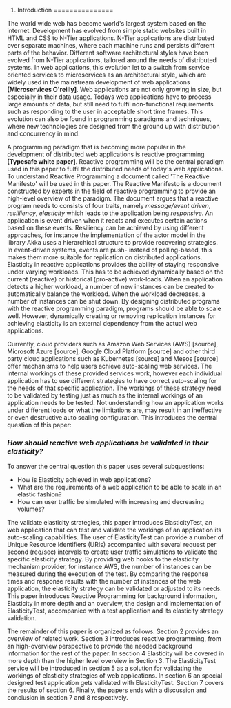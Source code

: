 1. Introduction
===============

The world wide web has become world's largest system based on the internet. Development has evolved from simple static websites built in HTML and CSS to N-Tier applications. N-Tier applications are distributed over separate machines, where each machine runs and persists different parts of the behavior. Different software architectural styles have been evolved from N-Tier applications, tailored around the needs of distributed systems. In web applications, this evolution let to a switch from service oriented services to microservices as an architectural style, which are widely used in the mainstream development of web applications **[Microservices O'reilly]**. Web applications are not only growing in size, but especially in their data usage. Todays web applications have to process large amounts of data, but still need to fulfil non-functional requirements such as responding to the user in acceptable short time frames. This evolution can also be found in programming paradigms and techniques, where new technologies are designed from the ground up with distribution and concurrency in mind.

A programming paradigm that is becoming more popular in the development of distributed web applications is reactive programming **[Typesafe white paper]**. Reactive programming will be the central paradigm used in this paper to fulfil the distributed needs of today's web applications. To understand Reactive Programming a document called 'The Reactive Manifesto' will be used in this paper. The Reactive Manifesto is a document constructed by experts in the field of reactive programming to provide an high-level overview of the paradigm. The document argues that a reactive program needs to consists of four traits, namely _message/event driven_, _resilliency_, _elasticity_ which leads to the application being _responsive_. An application is event driven when it reacts and executes certain actions based on these events. Resiliency can be achieved by using different approaches, for instance the implementation of the actor model in the library Akka uses a hierarchical structure to provide recovering strategies. In event-driven systems, events are push- instead of polling-based, this makes them more suitable for replication on distributed applications. Elasticity in reactive applications provides the ability of staying responsive under varying workloads. This has to be achieved dynamically based on the current (reactive) or historical (pro-active) work-loads. When an application detects a higher workload, a number of new instances can be created to automatically balance the workload. When the workload decreases, a number of instances can be shut down. By designing distributed programs with the reactive programming paradigm, programs should be able to scale well. However, dynamically creating or removing replication instances for achieving elasticity is an external dependency from the actual web applications.

Currently, cloud providers such as Amazon Web Services (AWS) [source], Microsoft Azure [source], Google Cloud Platform [source] and other third party cloud applications such as Kubernetes [source] and Mesos [source] offer mechanisms to help users achieve auto-scaling web services. The internal workings of these provided services work, however each individual application has to use different strategies to have correct auto-scaling for the needs of that specific application. The workings of these strategy need to be validated by testing just as much as the internal workings of an application needs to be tested. Not understanding how an application works under different loads or what the limitations are, may result in an ineffective or even destructive auto scaling configuration. This introduces the central question of this paper:

### _How should reactive web applications be validated in their elasticity?_

To answer the central question this paper uses several subquestions:

*   How is Elasticity achieved in web applications?
*   What are the requirements of a web application to be able to scale in an elastic fashion?
*   How can user traffic be simulated with increasing and decreasing volumes?

The validate elasticity strategies, this paper introduces ElasticityTest, an web application that can test and validate the workings of an application its auto-scaling capabilities. The user of ElasticityTest can provide a number of Unique Resource Identifiers (URIs) accompanied with several request per second (req/sec) intervals to create user traffic simulations to validate the specific elasticity strategy. By providing web hooks to the elasticity mechanism provider, for instance AWS, the number of instances can be measured during the execution of the test. By comparing the response times and response results with the number of instances of the web application, the elasticity strategy can be validated or adjusted to its needs. This paper introduces Reactive Programming for background information, Elasticity in more depth and an overview, the design and implementation of ElasticityTest, accompanied with a test application and its elasticity strategy validation.

The remainder of this paper is organized as follows. Section 2 provides an overview of related work. Section 3 introduces reactive programming, from an high-overview perspective to provide the needed background information for the rest of the paper. In section 4 Elasticity will be covered in more depth than the higher level overview in Section 3. The ElasticityTest service will be introduced in section 5 as a solution for validating the workings of elasticity strategies of web applications. In section 6 an special designed test application gets validated with ElasticityTest. Section 7 covers the results of section 6. Finally, the papers ends with a discussion and conclusion in section 7 and 8 respectively.
